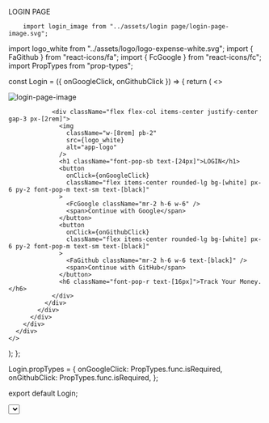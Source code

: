  <div className="absolute inset-0 w-full bg-pupl bg-cover bg-no-repeat">
        <div className="h-full w-full bg-[linear-gradient(to_right,_rgba(0,0,0,0.2)_1px,_transparent_1px),linear-gradient(to_bottom,_rgba(0,0,0,0.2)_1px,_transparent_1px)] px-[5rem] py-20 [background-size:25px_25px]"> 
         <div className="inset-x-[8rem] inset-y-[6rem] flex h-full flex-row rounded-[20px] bg-[black] px-8 py-8">
        </div>
        </div>
        </div>

LOGIN PAGE

        import login_image from "../assets/login page/login-page-image.svg";

import logo_white from "../assets/logo/logo-expense-white.svg";
import { FaGithub } from "react-icons/fa";
import { FcGoogle } from "react-icons/fc";
import PropTypes from "prop-types";

const Login = ({ onGoogleClick, onGithubClick }) => {
return (
<>

<div className="absolute inset-0 w-full bg-pupl bg-cover bg-no-repeat">
<div className="h-full w-full bg-[linear-gradient(to_right,_rgba(0,0,0,0.2)_1px,_transparent_1px),linear-gradient(to_bottom,_rgba(0,0,0,0.2)_1px,_transparent_1px)] [background-size:20px_20px]">
<div className="flex h-full w-full items-center justify-center">
<div className="rounded-[20px] bg-black px-[5rem] py-[6rem] text-[white]">
<div className="flex gap-4">
<div>
<img
                    className="w-[24rem]"
                    src={login_image}
                    alt="login-page-image"
                  />
</div>
<div className="px-[5rem]">
<div className="h-full w-[0.5px] bg-[#9f9f9f]"></div>
</div>

                <div className="flex flex-col items-center justify-center gap-3 px-[2rem]">
                  <img
                    className="w-[8rem] pb-2"
                    src={logo_white}
                    alt="app-logo"
                  />
                  <h1 className="font-pop-sb text-[24px]">LOGIN</h1>
                  <button
                    onClick={onGoogleClick}
                    className="flex items-center rounded-lg bg-[white] px-6 py-2 font-pop-m text-sm text-[black]"
                  >
                    <FcGoogle className="mr-2 h-6 w-6" />
                    <span>Continue with Google</span>
                  </button>
                  <button
                    onClick={onGithubClick}
                    className="flex items-center rounded-lg bg-[white] px-6 py-2 font-pop-m text-sm text-[black]"
                  >
                    <FaGithub className="mr-2 h-6 w-6 text-[black]" />
                    <span>Continue with GitHub</span>
                  </button>
                  <h6 className="font-pop-r text-[16px]">Track Your Money.</h6>
                </div>
              </div>
            </div>
          </div>
        </div>
      </div>
    </>

);
};

Login.propTypes = {
onGoogleClick: PropTypes.func.isRequired,
onGithubClick: PropTypes.func.isRequired,
};

export default Login;

<div className="relative w-full">
                <select
                  defaultValue="NAN"
                  className="slectInput-arrow bg-formInput w-full rounded-md border border-[#d1d1d1] px-4 py-1 shadow-sm focus:border focus:ring-1 focus:ring-[#9e9e9e] focus:outline-none"
                  
                >
                  {formToDisplay === navVars.ADD_EXPENSE && (
                    <>
                      <option value={"NAN"} disabled>
                        Select a Category...
                      </option>
                      {primeCategoriesVals.map((cats) => (
                        <option key={cats} value={cats}>
                          {cats}
                        </option>
                      ))}
                    </>
                  )}

                  {formToDisplay === navVars.ADD_INCOME && (
                    <>
                      <option value={"Income"}>Income</option>
                    </>
                  )}
                </select>
                <FaSortDown className="absolute inset-y-[.3rem] right-3 text-black" />
              </div>
